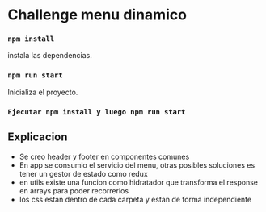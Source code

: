 # Challenge menu dinamico

### `npm install`

instala las dependencias.


### `npm run start`

Inicializa el proyecto.


### `Ejecutar npm install y luego npm run start`


## Explicacion

- Se creo header y footer en componentes comunes 
- En app se consumio el servicio del menu, otras posibles soluciones es tener un gestor de estado como redux
- en utils existe una funcion como hidratador que transforma el response en arrays para poder recorrerlos
- los css estan dentro de cada carpeta y estan de forma independiente
